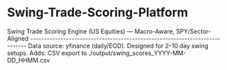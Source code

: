 # Swing-Trade-Scoring-Platform
Swing Trade Scoring Engine (US Equities) — Macro-Aware, SPY/Sector-Aligned ---------------------------------------------------------------------------- Data source: yfinance (daily/EOD). Designed for 2–10 day swing setups.  Adds: CSV export to ./output/swing_scores_YYYY-MM-DD_HHMM.csv
